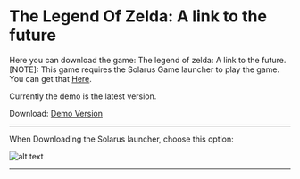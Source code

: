 # The Legend Of Zelda: A link to the future
Here you can download the game: The legend of zelda: A link to the future. [NOTE]: This game requires the Solarus Game launcher to play the game. You can get that <a href="https://solarus-games.org/">Here</a>.

Currently the demo is the latest version.

Download: <a href="https://github.com/Consumedgrub3/The-Legend-Of-Zelda-a-link-to-the-future/releases/download/0.2.6/TLOZ.ALTTF.Ver.0.2.6.zip">Demo Version</a>


---------------------------------------
When Downloading the Solarus launcher, choose this option:

![alt text](https://raw.githubusercontent.com/Consumedgrub3/The-Legend-Of-Zelda-a-link-to-the-future/Files-For-repository/unknown.png)

----------------------------------------
